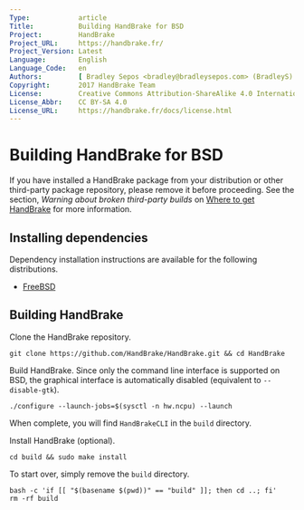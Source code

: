 ```yaml
---
Type:            article
Title:           Building HandBrake for BSD
Project:         HandBrake
Project_URL:     https://handbrake.fr/
Project_Version: Latest
Language:        English
Language_Code:   en
Authors:         [ Bradley Sepos <bradley@bradleysepos.com> (BradleyS) ]
Copyright:       2017 HandBrake Team
License:         Creative Commons Attribution-ShareAlike 4.0 International
License_Abbr:    CC BY-SA 4.0
License_URL:     https://handbrake.fr/docs/license.html
---
```


Building HandBrake for BSD
==========================

If you have installed a HandBrake package from your distribution or other third-party package repository, please remove it before proceeding. See the section, *Warning about broken third-party builds* on [Where to get HandBrake](../get-handbrake/where-to-get-handbrake.html) for more information.

## Installing dependencies

Dependency installation instructions are available for the following distributions.

- [FreeBSD](install-dependencies-freebsd.html)

## Building HandBrake

Clone the HandBrake repository.

    git clone https://github.com/HandBrake/HandBrake.git && cd HandBrake

Build HandBrake. Since only the command line interface is supported on BSD, the graphical interface is automatically disabled (equivalent to `--disable-gtk`).

    ./configure --launch-jobs=$(sysctl -n hw.ncpu) --launch

When complete, you will find `HandBrakeCLI` in the `build` directory.

Install HandBrake (optional).

    cd build && sudo make install

To start over, simply remove the `build` directory.

    bash -c 'if [[ "$(basename $(pwd))" == "build" ]]; then cd ..; fi'
    rm -rf build
